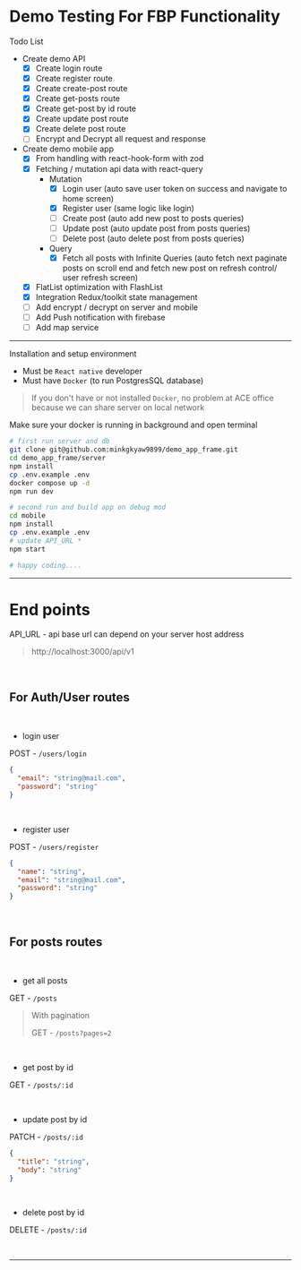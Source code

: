 # Demo Testing For FBP Functionality

Todo List 

- Create demo API
  - [x] Create login route
  - [x] Create register route
  - [x] Create create-post route
  - [x] Create get-posts route
  - [x] Create get-post by id route
  - [x] Create update post route
  - [x] Create delete post route
  - [ ] Encrypt and Decrypt all request and response
- Create demo mobile app
  - [x] From handling with react-hook-form with zod
  - [x] Fetching / mutation api data with react-query
    - Mutation
      - [x] Login user (auto save user token on success and navigate to home screen)
      - [x] Register user (same logic like login)
      - [ ] Create post (auto add new post to posts queries)
      - [ ] Update post (auto update post from posts queries)
      - [ ] Delete post (auto delete post from posts queries)
    - Query
      - [x] Fetch all posts with Infinite Queries (auto fetch next paginate posts on scroll end and fetch new post on refresh control/ user refresh screen)
  - [x] FlatList optimization with FlashList
  - [x] Integration Redux/toolkit state management
  - [ ] Add encrypt / decrypt on server and mobile
  - [ ] Add Push notification with firebase
  - [ ] Add map service

___

Installation and setup environment

- Must be `React native` developer
- Must have `Docker` (to run PostgresSQL database)

> If you don't have or not installed `Docker`, no problem at ACE office because we can share server on local network

Make sure your docker is running in background and open terminal

```bash
# first run server and db
git clone git@github.com:minkgkyaw9899/demo_app_frame.git
cd demo_app_frame/server
npm install
cp .env.example .env
docker compose up -d
npm run dev

# second run and build app on debug mod
cd mobile
npm install 
cp .env.example .env
# update API_URL *
npm start

# happy coding....
```

___

# End points

API_URL - api base url can depend on your server host address
> http://localhost:3000/api/v1

<br/>

## For Auth/User routes

<br/>

- login user

POST - `/users/login`
```json
{
  "email": "string@mail.com",
  "password": "string"
}
```

<br/>

- register user

POST - `/users/register`

```json
{
  "name": "string",
  "email": "string@mail.com",
  "password": "string"
}
```

<br/>

## For posts routes

<br/>

- get all posts

GET - `/posts`

> With pagination
> 
> GET - `/posts?pages=2`

<br/>

- get post by id

GET - `/posts/:id`

<br/>

- update post by id 

PATCH - `/posts/:id`

```json
{
  "title": "string",
  "body": "string"
}
```

<br/>

- delete post by id 

DELETE - `/posts/:id`

<br/>

___